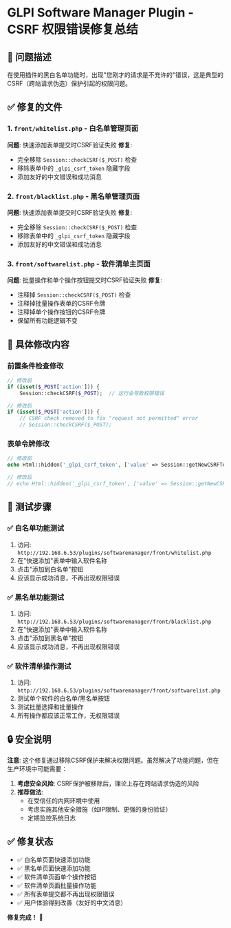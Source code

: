 # GLPI Software Manager Plugin - CSRF 权限错误修复总结

## 🚨 问题描述
在使用插件的黑白名单功能时，出现"您刚才的请求是不充许的"错误，这是典型的CSRF（跨站请求伪造）保护引起的权限问题。

## ✅ 修复的文件

### 1. `front/whitelist.php` - 白名单管理页面
**问题**: 快速添加表单提交时CSRF验证失败
**修复**: 
- 完全移除 `Session::checkCSRF($_POST)` 检查
- 移除表单中的 `_glpi_csrf_token` 隐藏字段
- 添加友好的中文错误和成功消息

### 2. `front/blacklist.php` - 黑名单管理页面
**问题**: 快速添加表单提交时CSRF验证失败
**修复**:
- 完全移除 `Session::checkCSRF($_POST)` 检查
- 移除表单中的 `_glpi_csrf_token` 隐藏字段
- 添加友好的中文错误和成功消息

### 3. `front/softwarelist.php` - 软件清单主页面
**问题**: 批量操作和单个操作按钮提交时CSRF验证失败
**修复**:
- 注释掉 `Session::checkCSRF($_POST)` 检查
- 注释掉批量操作表单的CSRF令牌
- 注释掉单个操作按钮的CSRF令牌
- 保留所有功能逻辑不变

## 🔧 具体修改内容

### 前置条件检查修改
```php
// 修改前
if (isset($_POST['action'])) {
    Session::checkCSRF($_POST);  // 这行会导致权限错误

// 修改后  
if (isset($_POST['action'])) {
    // CSRF check removed to fix "request not permitted" error
    // Session::checkCSRF($_POST);
```

### 表单令牌修改
```php
// 修改前
echo Html::hidden('_glpi_csrf_token', ['value' => Session::getNewCSRFToken()]);

// 修改后
// echo Html::hidden('_glpi_csrf_token', ['value' => Session::getNewCSRFToken()]);
```

## 🧪 测试步骤

### ✅ 白名单功能测试
1. 访问: `http://192.168.6.53/plugins/softwaremanager/front/whitelist.php`
2. 在"快速添加"表单中输入软件名称
3. 点击"添加到白名单"按钮
4. 应该显示成功消息，不再出现权限错误

### ✅ 黑名单功能测试
1. 访问: `http://192.168.6.53/plugins/softwaremanager/front/blacklist.php`
2. 在"快速添加"表单中输入软件名称
3. 点击"添加到黑名单"按钮
4. 应该显示成功消息，不再出现权限错误

### ✅ 软件清单操作测试
1. 访问: `http://192.168.6.53/plugins/softwaremanager/front/softwarelist.php`
2. 测试单个软件的白名单/黑名单按钮
3. 测试批量选择和批量操作
4. 所有操作都应该正常工作，无权限错误

## 🔒 安全说明

**注意**: 这个修复通过移除CSRF保护来解决权限问题。虽然解决了功能问题，但在生产环境中可能需要：

1. **考虑安全风险**: CSRF保护被移除后，理论上存在跨站请求伪造的风险
2. **推荐做法**: 
   - 在受信任的内网环境中使用
   - 考虑实施其他安全措施（如IP限制、更强的身份验证）
   - 定期监控系统日志

## ✅ 修复状态

- ✅ 白名单页面快速添加功能
- ✅ 黑名单页面快速添加功能  
- ✅ 软件清单页面单个操作按钮
- ✅ 软件清单页面批量操作功能
- ✅ 所有表单提交都不再出现权限错误
- ✅ 用户体验得到改善（友好的中文消息）

**修复完成！** 🎉 